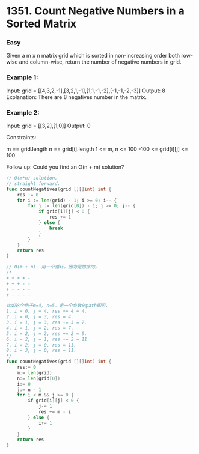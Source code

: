 # 1351. Count Negative Numbers in a Sorted Matrix

### Easy

Given a m x n matrix grid which is sorted in non-increasing order both row-wise and column-wise, return the number of negative numbers in grid.

### Example 1:

Input: grid = [[4,3,2,-1],[3,2,1,-1],[1,1,-1,-2],[-1,-1,-2,-3]]
Output: 8
Explanation: There are 8 negatives number in the matrix.

### Example 2:

Input: grid = [[3,2],[1,0]]
Output: 0

Constraints:

m == grid.length
n == grid[i].length
1 <= m, n <= 100
-100 <= grid[i][j] <= 100
 
Follow up: Could you find an O(n + m) solution?

```go
// O(m*n) solution.
// straight forward. 
func countNegatives(grid [][]int) int {
	res := 0
	for i := len(grid) - 1; i >= 0; i-- {
		for j := len(grid[0]) - 1; j >= 0; j-- {
			if grid[i][j] < 0 {
				res += 1
			} else {
				break
			}
		}
	}
	return res
}

// O(m + n). 用一个循环，因为是排序的。
/*
+ + + + -
+ + + - -
+ - - - -
+ - - - -

比如这个例子m=4, n=5。走一个负数的path即可.
1. i = 0, j = 4, res += 4 = 4.
2. i = 0, j = 3, res = 4.
3. i = 1, j = 3, res += 3 = 7.
4. i = 1, j = 2, res = 7.
5. i = 2, j = 2, res += 2 = 9.
6. i = 2, j = 1, res += 2 = 11.
7. i = 2, j = 0, res = 11.
8. i = 3, j = 0, res = 11.
*/
func countNegatives(grid [][]int) int {
    res:= 0
    m:= len(grid)
    n:= len(grid[0])
    i:= 0
    j:= n - 1
    for i < m && j >= 0 {
        if grid[i][j] < 0 {
            j-= 1
            res += m - i
        } else {
            i+= 1
        }
    } 
    return res
}

```
